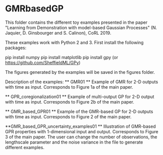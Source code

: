 # GMRbasedGP
This folder contains the different toy examples presented in the paper "Learning from Demonstration with model-based Gaussian Processes" (N. Jaquier, D. Ginsbourger and S. Calinon), CoRL 2019.

These examples work with Python 2 and 3. First install the following packages:

pip install numpy
pip install matplotlib
pip install gpy  (or https://github.com/SheffieldML/GPy)

The figures generated by the examples will be saved in the figures folder.

Description of the examples:
** GMR01 **
Example of GMR for 2-D outputs with time as input. Corresponds to Figure 1a of the main paper.

** GPR_coregionalization01 **
Example of multi-output GP for 2-D output with time as input. Corresponds to Figure 2b of the main paper.

** GMR_based_GPR01 **
Example of the GMR-based GP for 2-D outputs with time as input. Corresponds to Figure 2 of the main paper.

**GMR_based_GPR_uncertainty_examples01 **
Illustration of GMR-based GPR properties with 1-dimensional input and output. Corresponds to Figure 3 of the main paper.
The user can change the number of observations, the lengthscale parameter and the noise variance in the file to generate different examples.
